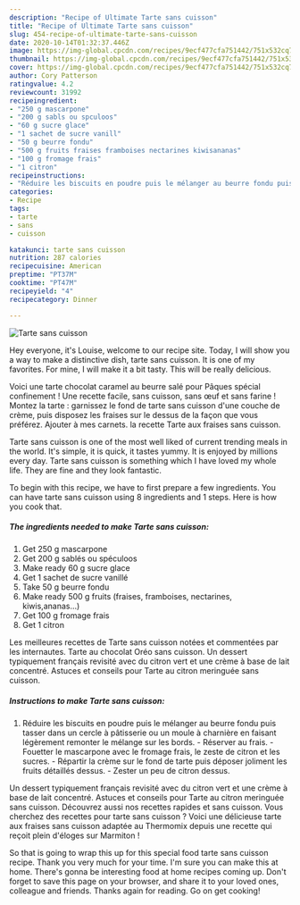 ```yaml
---
description: "Recipe of Ultimate Tarte sans cuisson"
title: "Recipe of Ultimate Tarte sans cuisson"
slug: 454-recipe-of-ultimate-tarte-sans-cuisson
date: 2020-10-14T01:32:37.446Z
image: https://img-global.cpcdn.com/recipes/9ecf477cfa751442/751x532cq70/tarte-sans-cuisson-photo-principale-de-la-recette.jpg
thumbnail: https://img-global.cpcdn.com/recipes/9ecf477cfa751442/751x532cq70/tarte-sans-cuisson-photo-principale-de-la-recette.jpg
cover: https://img-global.cpcdn.com/recipes/9ecf477cfa751442/751x532cq70/tarte-sans-cuisson-photo-principale-de-la-recette.jpg
author: Cory Patterson
ratingvalue: 4.2
reviewcount: 31992
recipeingredient:
- "250 g mascarpone"
- "200 g sabls ou spculoos"
- "60 g sucre glace"
- "1 sachet de sucre vanill"
- "50 g beurre fondu"
- "500 g fruits fraises framboises nectarines kiwisananas"
- "100 g fromage frais"
- "1 citron"
recipeinstructions:
- "Réduire les biscuits en poudre puis le mélanger au beurre fondu puis tasser dans un cercle à pâtisserie ou un moule à charnière en faisant légèrement remonter le mélange sur les bords. Réserver au frais. Fouetter le mascarpone avec le fromage frais, le zeste de citron et les sucres. Répartir la crème sur le fond de tarte puis déposer joliment les fruits détaillés dessus. Zester un peu de citron dessus."
categories:
- Recipe
tags:
- tarte
- sans
- cuisson

katakunci: tarte sans cuisson 
nutrition: 287 calories
recipecuisine: American
preptime: "PT37M"
cooktime: "PT47M"
recipeyield: "4"
recipecategory: Dinner

---
```



![Tarte sans cuisson](https://img-global.cpcdn.com/recipes/9ecf477cfa751442/751x532cq70/tarte-sans-cuisson-photo-principale-de-la-recette.jpg)

Hey everyone, it's Louise, welcome to our recipe site. Today, I will show you a way to make a distinctive dish, tarte sans cuisson. It is one of my favorites. For mine, I will make it a bit tasty. This will be really delicious.

Voici une tarte chocolat caramel au beurre salé pour Pâques spécial confinement ! Une recette facile, sans cuisson, sans œuf et sans farine ! Montez la tarte : garnissez le fond de tarte sans cuisson d&#39;une couche de crème, puis disposez les fraises sur le dessus de la façon que vous préférez. Ajouter à mes carnets. la recette Tarte aux fraises sans cuisson.

Tarte sans cuisson is one of the most well liked of current trending meals in the world. It's simple, it is quick, it tastes yummy. It is enjoyed by millions every day. Tarte sans cuisson is something which I have loved my whole life. They are fine and they look fantastic.


To begin with this recipe, we have to first prepare a few ingredients. You can have tarte sans cuisson using 8 ingredients and 1 steps. Here is how you cook that.

<!--inarticleads1-->

##### The ingredients needed to make Tarte sans cuisson:

1. Get 250 g mascarpone
1. Get 200 g sablés ou spéculoos
1. Make ready 60 g sucre glace
1. Get 1 sachet de sucre vanillé
1. Take 50 g beurre fondu
1. Make ready 500 g fruits (fraises, framboises, nectarines, kiwis,ananas…)
1. Get 100 g fromage frais
1. Get 1 citron


Les meilleures recettes de Tarte sans cuisson notées et commentées par les internautes. Tarte au chocolat Oréo sans cuisson. Un dessert typiquement français revisité avec du citron vert et une crème à base de lait concentré. Astuces et conseils pour Tarte au citron meringuée sans cuisson. 

<!--inarticleads2-->

##### Instructions to make Tarte sans cuisson:

1. Réduire les biscuits en poudre puis le mélanger au beurre fondu puis tasser dans un cercle à pâtisserie ou un moule à charnière en faisant légèrement remonter le mélange sur les bords. - Réserver au frais. - Fouetter le mascarpone avec le fromage frais, le zeste de citron et les sucres. - Répartir la crème sur le fond de tarte puis déposer joliment les fruits détaillés dessus. - Zester un peu de citron dessus.


Un dessert typiquement français revisité avec du citron vert et une crème à base de lait concentré. Astuces et conseils pour Tarte au citron meringuée sans cuisson. Découvrez aussi nos recettes rapides et sans cuisson. Vous cherchez des recettes pour tarte sans cuisson ? Voici une délicieuse tarte aux fraises sans cuisson adaptée au Thermomix depuis une recette qui reçoit plein d&#39;éloges sur Marmiton ! 

So that is going to wrap this up for this special food tarte sans cuisson recipe. Thank you very much for your time. I'm sure you can make this at home. There's gonna be interesting food at home recipes coming up. Don't forget to save this page on your browser, and share it to your loved ones, colleague and friends. Thanks again for reading. Go on get cooking!
